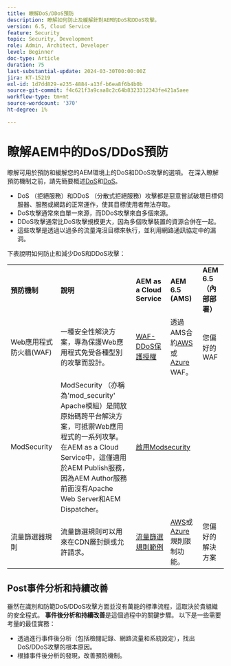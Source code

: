 ```yaml
---
title: 瞭解DoS/DDoS預防
description: 瞭解如何防止及緩解針對AEM的DoS和DDoS攻擊。
version: 6.5, Cloud Service
feature: Security
topic: Security, Development
role: Admin, Architect, Developer
level: Beginner
doc-type: Article
duration: 75
last-substantial-update: 2024-03-30T00:00:00Z
jira: KT-15219
exl-id: 1d7dd829-e235-4884-a13f-b6ea8f6b4b0b
source-git-commit: f4c621f3a9caa8c2c64b8323312343fe421a5aee
workflow-type: tm+mt
source-wordcount: '370'
ht-degree: 1%

---
```


# 瞭解AEM中的DoS/DDoS預防

瞭解可用於預防和緩解您的AEM環境上的DoS和DDoS攻擊的選項。 在深入瞭解預防機制之前，請先簡要概述[DoS](https://developer.mozilla.org/en-US/docs/Glossary/DOS_attack)和[DoS](https://developer.mozilla.org/en-US/docs/Glossary/Distributed_Denial_of_Service)。

- DoS （拒絕服務）和DDoS （分散式拒絕服務）攻擊都是惡意嘗試破壞目標伺服器、服務或網路的正常運作，使其目標使用者無法存取。
- DoS攻擊通常來自單一來源，而DDoS攻擊來自多個來源。
- DDoS攻擊通常比DoS攻擊規模更大，因為多個攻擊裝置的資源合併在一起。
- 這些攻擊是透過以過多的流量淹沒目標來執行，並利用網路通訊協定中的漏洞。

下表說明如何防止和減少DoS和DDoS攻擊：

<table>
    <tbody>
        <tr>
            <td><strong>預防機制</strong></td>
            <td><strong>說明</strong></td>
            <td><strong>AEM as a Cloud Service </strong></td>
            <td><strong>AEM 6.5 (AMS)</strong></td>
            <td><strong>AEM 6.5 （內部部署）</strong></td>
        </tr>
        <tr>
            <td>Web應用程式防火牆(WAF)</td>
            <td>一種安全性解決方案，專為保護Web應用程式免受各種型別的攻擊而設計。</td>
            <td>
            <a href="https://experienceleague.adobe.com/en/docs/experience-manager-learn/cloud-service/security/traffic-filter-and-waf-rules/examples-and-analysis#waf-rules" target="_blank">WAF-DDoS保護授權</a></td>
            <td>透過AMS合約<a href="https://docs.aws.amazon.com/waf/" target="_blank">AWS</a>或<a href="https://azure.microsoft.com/en-us/products/web-application-firewall" target="_blank">Azure</a> WAF。</td>
            <td>您偏好的WAF</td>
        </tr>
        <tr>
            <td>ModSecurity</td>
            <td>ModSecurity （亦稱為'mod_security' Apache模組）是開放原始碼跨平台解決方案，可抵禦Web應用程式的一系列攻擊。<br/>在AEM as a Cloud Service中，這僅適用於AEM Publish服務，因為AEM Author服務前面沒有Apache Web Server和AEM Dispatcher。</td>
            <td colspan="3"><a href="https://experienceleague.adobe.com/zh-hant/docs/experience-manager-learn/foundation/security/modsecurity-crs-dos-attack-protection" target="_blank">啟用Modsecurity </a></td>
        </tr>
        <tr>
            <td>流量篩選器規則</td>
            <td>流量篩選規則可以用來在CDN層封鎖或允許請求。</td>
            <td><a href="https://experienceleague.adobe.com/en/docs/experience-manager-learn/cloud-service/security/traffic-filter-and-waf-rules/examples-and-analysis" target="_blank">流量篩選規則範例</a></td>
            <td><a href="https://docs.aws.amazon.com/waf/latest/developerguide/waf-rule-statement-type-rate-based.html" target="_blank">AWS</a>或<a href="https://learn.microsoft.com/en-us/azure/web-application-firewall/ag/rate-limiting-overview" target="_blank">Azure</a>規則限制功能。</td>
            <td>您偏好的解決方案</td>
        </tr>
    </tbody>
</table>

## Post事件分析和持續改善

雖然在識別和防範DoS/DDoS攻擊方面並沒有萬能的標準流程，這取決於貴組織的安全程式。 **事件後分析和持續改善**&#x200B;是這個過程中的關鍵步驟。 以下是一些需要考量的最佳實務：

- 透過進行事件後分析（包括檢閱記錄、網路流量和系統設定），找出DoS/DDoS攻擊的根本原因。
- 根據事件後分析的發現，改善預防機制。

